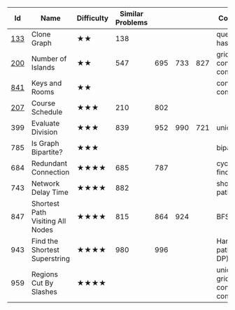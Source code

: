 
Id	| Name |	Difficulty |	Similar Problems	| | | | 						Comments
--- | --- | --- | --- | ---| --- | --- | ---
[133](https://leetcode.com/problems/clone-graph/)	| Clone Graph	| ★★	| 138	| |||						queue + hashtable
[200](https://leetcode.com/problems/number-of-islands/) |	Number of Islands	|★★	|547|	695|	733	|827	|			grid + connected components
[841](https://leetcode.com/problems/keys-and-rooms/)	| Keys and Rooms	|★★			|||||					connected components
[207](https://leetcode.com/problems/course-schedule/)	| Course Schedule	| ★★★	| 210 |	802	| |||					topology sorting
399	|Evaluate Division	|★★★	|839	|952|	990	|721		|		union find
785	|Is Graph Bipartite?	|★★★	|||||							bipartition
684	|Redundant Connection|	★★★★	|685	|787	|||					cycle, union find
743|	Network Delay Time	|★★★★|	882	||||						shortest path
847|	Shortest Path Visiting All Nodes|	★★★★	|815	|864|	924	| |				BFS
943	|Find the Shortest Superstring	|★★★★|	980	|996|||						Hamiltonian path (DFS / DP)
959	|Regions Cut By Slashes	|★★★★	|||||							union find / grid + connected component

